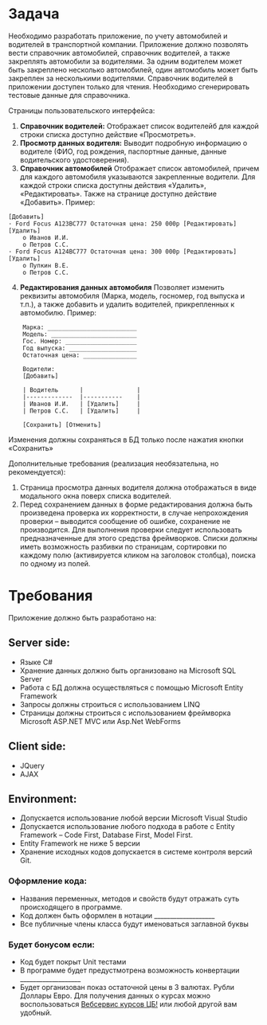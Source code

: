 Задача
======

Необходимо разработать приложение, по учету автомобилей и водителей в транспортной компании. Приложение должно позволять вести справочник автомобилей, 
справочник водителей, а также закреплять автомобили за водителями. За одним водителем может быть закреплено несколько автомобилей, один автомобиль может 
быть закреплен за несколькими водителями. 
Справочник водителей в приложении доступен только для чтения. Необходимо сгенерировать тестовые данные для справочника.

Страницы пользовательского интерфейса:
 
1. **Справочник водителей:**
Отображает список водителейб для каждой строки списка доступно действие «Просмотреть».
 
1. **Просмотр данных водителя:** 
Выводит подробную информацию о водителе (ФИО, год рождения, паспортные данные, данные водительского удостоверения). 
 
1. **Справочник автомобилей**
Отображает список автомобилей, причем для каждого автомобиля указываются закрепленные водители. 
Для каждой строки списка доступны действия «Удалить», «Редактировать». 
Также на странице доступно действие «Добавить». 
Пример:

```
[Добавить]
· Ford Focus А123ВС777 Остаточная цена: 250 000р [Редактировать][Удалить]
	o Иванов И.И.
	o Петров С.С.
· Ford Focus А124ВС777 Остаточная цена: 300 000р [Редактировать][Удалить]
	o Пупкин В.Е.
	o Петров С.С.
```

4. **Редактирования данных автомобиля**
Позволяет изменить реквизиты автомобиля (Марка, модель, госномер, год выпуска и т.п.), а также добавить и удалить водителей, прикрепленных к автомобилю. 
Пример:
```
	Марка: _________________________
	Модель: ________________________
	Гос. Номер: ____________________
	Год выпуска: ___________________
	Остаточная цена: _______________
	
	Водители:
	[Добавить]

	| Водитель    	|           	|
	|-------------	|-----------	|
	| Иванов И.И. 	| [Удалить] 	|
	| Петров С.С. 	| [Удалить] 	|	

	[Сохранить] [Отменить]
```
Изменения должны сохраняться в БД только после нажатия кнопки «Сохранить» 

Дополнительные требования (реализация необязательна, но рекомендуется):
1. Страница просмотра данных водителя должна отображаться в виде модального окна поверх списка 
водителей.
1. Перед сохранением данных в форме редактирования должна быть произведена проверка их 
корректности, в случае непрохождения проверки – выводится сообщение об ошибке, сохранение 
не производится. Для выполнения проверки следует использовать предназначенные для этого средства
фреймворков. Списки должны иметь возможность разбивки по страницам, сортировки по каждому полю 
(активируется кликом на заголовок столбца), поиска по одному из полей. 

# Требования

Приложение должно быть разработано на:

## Server side:
* Языке C#
* Хранение данных должно быть организовано на Microsoft SQL Server
* Работа с БД должна осуществляться с помощью Microsoft Entity Framework
* Запросы должны строиться с использованием LINQ
* Страницы должны строиться с использованием фреймворка Microsoft ASP.NET MVC или Asp.Net WebForms

## Client side:
* JQuery
* AJAX

## Environment:
* Допускается использование любой версии Microsoft Visual Studio
* Допускается использование любого подхода в работе с Entity Framework 
– Code First, Database First, Model First.
* Entity Framework не ниже 5 версии
* Хранение исходных кодов допускается в системе контроля версий Git.

### Оформление кода:
* Названия переменных, методов и свойств будут отражать суть происходящего в программе. 
* Код должен быть оформлен в нотации ___________________
* Все публичные члены класса будут именоваться заглавной буквы

### Будет бонусом если:
* Код будет покрыт Unit тестами
* В программе будет предустмотрена возможность конвертации ___________________
* Будет организован показ остаточной цены в 3 валютах. Рубли Доллары Евро. Для получения данных о курсах 
можно воспользоваться [Вебсервис курсов ЦБ!](https://www.cbr.ru/scripts/Root.asp?PrtId=DWS) или любой другой вам удобный.
